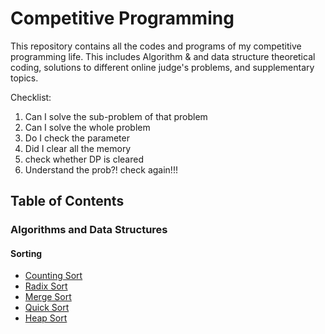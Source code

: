 # Competitive Programming
This repository contains all the codes and programs of my competitive programming life. This includes Algorithm & and data structure theoretical coding, solutions to different online judge's problems, and supplementary topics.

Checklist:
  1. Can I solve the sub-problem of that problem
  2. Can I solve the whole problem
  3. Do I check the parameter
  4. Did I clear all the memory
  5. check whether DP is cleared
  6. Understand the prob?! check again!!!


## Table of Contents

### Algorithms and Data Structures

#### Sorting

- [Counting Sort](https://github.com/akazad13/competitive-programming/tree/main/Algorithms%20%26%20Data%20Structure/Sorting/Counting%20Sort)
- [Radix Sort](https://github.com/akazad13/competitive-programming/tree/main/Algorithms%20%26%20Data%20Structure/Sorting/Radix%20Sort)
- [Merge Sort](https://github.com/akazad13/competitive-programming/tree/main/Algorithms%20%26%20Data%20Structure/Sorting/Merge%20Sort)
- [Quick Sort](https://github.com/akazad13/competitive-programming/tree/main/Algorithms%20%26%20Data%20Structure/Sorting/Quick%20Sort)
- [Heap Sort](https://github.com/akazad13/competitive-programming/tree/main/Algorithms%20%26%20Data%20Structure/Sorting/Heap%20Sort)

